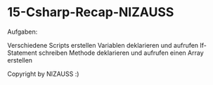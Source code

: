 # 15-Csharp-Recap-NIZAUSS

Aufgaben:

Verschiedene Scripts erstellen
Variablen deklarieren und aufrufen
If-Statement schreiben
Methode deklarieren und aufrufen
einen Array erstellen

Copyright by NIZAUSS :)
